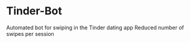 # Tinder-Bot
Automated bot for swiping in the Tinder dating app
Reduced number of swipes per session
